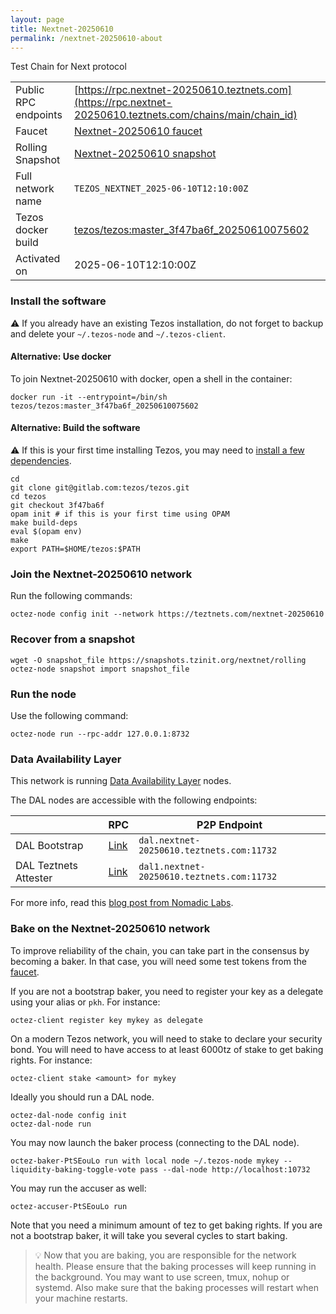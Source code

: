 ```yaml
---
layout: page
title: Nextnet-20250610
permalink: /nextnet-20250610-about
---
```


Test Chain for Next protocol

| | |
|-------|---------------------|
| Public RPC endpoints | [https://rpc.nextnet-20250610.teztnets.com](https://rpc.nextnet-20250610.teztnets.com/chains/main/chain_id)<br/> |
| Faucet | [Nextnet-20250610 faucet](https://faucet.nextnet-20250610.teztnets.com) |
| Rolling Snapshot | [Nextnet-20250610 snapshot](https://snapshots.tzinit.org/nextnet/rolling) |
| Full network name | `TEZOS_NEXTNET_2025-06-10T12:10:00Z` |
| Tezos docker build | [tezos/tezos:master_3f47ba6f_20250610075602](https://hub.docker.com/r/tezos/tezos/tags?page=1&ordering=last_updated&name=master_3f47ba6f_20250610075602) |
| Activated on | 2025-06-10T12:10:00Z |





### Install the software

⚠️  If you already have an existing Tezos installation, do not forget to backup and delete your `~/.tezos-node` and `~/.tezos-client`.



#### Alternative: Use docker

To join Nextnet-20250610 with docker, open a shell in the container:

```
docker run -it --entrypoint=/bin/sh tezos/tezos:master_3f47ba6f_20250610075602
```


#### Alternative: Build the software

⚠️  If this is your first time installing Tezos, you may need to [install a few dependencies](https://tezos.gitlab.io/introduction/howtoget.html#setting-up-the-development-environment-from-scratch).

```
cd
git clone git@gitlab.com:tezos/tezos.git
cd tezos
git checkout 3f47ba6f
opam init # if this is your first time using OPAM
make build-deps
eval $(opam env)
make
export PATH=$HOME/tezos:$PATH
```

### Join the Nextnet-20250610 network

Run the following commands:

```
octez-node config init --network https://teztnets.com/nextnet-20250610

```


### Recover from a snapshot

```
wget -O snapshot_file https://snapshots.tzinit.org/nextnet/rolling
octez-node snapshot import snapshot_file
```


### Run the node

Use the following command:

```
octez-node run --rpc-addr 127.0.0.1:8732
```




### Data Availability Layer

This network is running [Data Availability Layer](https://tezos.gitlab.io/shell/dal.html) nodes.


The DAL nodes are accessible with the following endpoints:

| | RPC | P2P Endpoint |
|------------|---------|--------------|
| DAL Bootstrap | [Link](https://dal-bootstrap-rpc.nextnet-20250610.teztnets.com/p2p/gossipsub/scores) | `dal.nextnet-20250610.teztnets.com:11732` |
| DAL Teztnets Attester | [Link](https://dal-attester-rpc.nextnet-20250610.teztnets.com/p2p/gossipsub/scores) | `dal1.nextnet-20250610.teztnets.com:11732` |


For more info, read this [blog post from Nomadic Labs](https://research-development.nomadic-labs.com/data-availability-layer-tezos.html).



### Bake on the Nextnet-20250610 network

To improve reliability of the chain, you can take part in the consensus by becoming a baker. In that case, you will need some test tokens from the [faucet](https://faucet.nextnet-20250610.teztnets.com).

If you are not a bootstrap baker, you need to register your key as a delegate using your alias or `pkh`. For instance:
```bash=2
octez-client register key mykey as delegate
```

On a modern Tezos network, you will need to stake to declare your security bond.  You will need to have access to at least 6000tz of stake to get baking rights. For instance:
```
octez-client stake <amount> for mykey
```	

Ideally you should run a DAL node.
```
octez-dal-node config init
octez-dal-node run
```

You may now launch the baker process (connecting to the DAL node).
```bash=3
octez-baker-PtSEouLo run with local node ~/.tezos-node mykey --liquidity-baking-toggle-vote pass --dal-node http://localhost:10732
```

You may run the accuser as well:
```bash=3
octez-accuser-PtSEouLo run
```

Note that you need a minimum amount of tez to get baking rights. If you are not a bootstrap baker, it will take you several cycles to start baking.

> 💡 Now that you are baking, you are responsible for the network health. Please ensure that the baking processes will keep running in the background. You may want to use screen, tmux, nohup or systemd. Also make sure that the baking processes will restart when your machine restarts.


